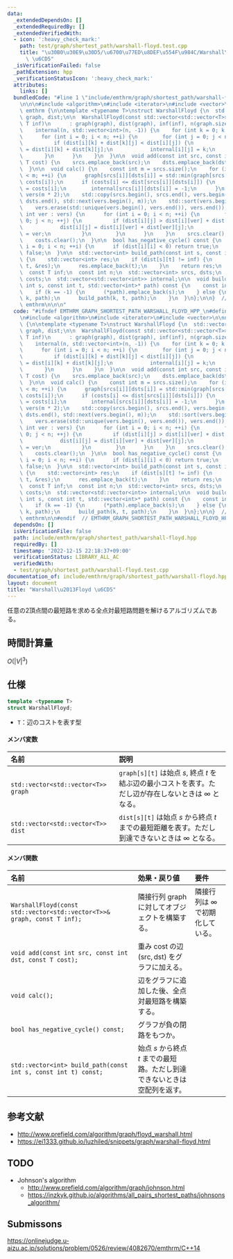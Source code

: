 ```yaml
---
data:
  _extendedDependsOn: []
  _extendedRequiredBy: []
  _extendedVerifiedWith:
  - icon: ':heavy_check_mark:'
    path: test/graph/shortest_path/warshall-floyd.test.cpp
    title: "\u30B0\u30E9\u30D5/\u6700\u77ED\u8DEF\u554F\u984C/Warshall\u2013Floyd\
      \ \u6CD5"
  _isVerificationFailed: false
  _pathExtension: hpp
  _verificationStatusIcon: ':heavy_check_mark:'
  attributes:
    links: []
  bundledCode: "#line 1 \"include/emthrm/graph/shortest_path/warshall-floyd.hpp\"\n\
    \n\n\n#include <algorithm>\n#include <iterator>\n#include <vector>\n\nnamespace\
    \ emthrm {\n\ntemplate <typename T>\nstruct WarshallFloyd {\n  std::vector<std::vector<T>>\
    \ graph, dist;\n\n  WarshallFloyd(const std::vector<std::vector<T>>& graph, const\
    \ T inf)\n      : graph(graph), dist(graph), inf(inf), n(graph.size()),\n    \
    \    internal(n, std::vector<int>(n, -1)) {\n    for (int k = 0; k < n; ++k) {\n\
    \      for (int i = 0; i < n; ++i) {\n        for (int j = 0; j < n; ++j) {\n\
    \          if (dist[i][k] + dist[k][j] < dist[i][j]) {\n            dist[i][j]\
    \ = dist[i][k] + dist[k][j];\n            internal[i][j] = k;\n          }\n \
    \       }\n      }\n    }\n  }\n\n  void add(const int src, const int dst, const\
    \ T cost) {\n    srcs.emplace_back(src);\n    dsts.emplace_back(dst);\n    costs.emplace_back(cost);\n\
    \  }\n\n  void calc() {\n    const int m = srcs.size();\n    for (int i = 0; i\
    \ < m; ++i) {\n      graph[srcs[i]][dsts[i]] = std::min(graph[srcs[i]][dsts[i]],\
    \ costs[i]);\n      if (costs[i] <= dist[srcs[i]][dsts[i]]) {\n        dist[srcs[i]][dsts[i]]\
    \ = costs[i];\n        internal[srcs[i]][dsts[i]] = -1;\n      }\n    }\n    std::vector<int>\
    \ vers(m * 2);\n    std::copy(srcs.begin(), srcs.end(), vers.begin());\n    std::copy(dsts.begin(),\
    \ dsts.end(), std::next(vers.begin(), m));\n    std::sort(vers.begin(), vers.end());\n\
    \    vers.erase(std::unique(vers.begin(), vers.end()), vers.end());\n    for (const\
    \ int ver : vers) {\n      for (int i = 0; i < n; ++i) {\n        for (int j =\
    \ 0; j < n; ++j) {\n          if (dist[i][j] > dist[i][ver] + dist[ver][j]) {\n\
    \            dist[i][j] = dist[i][ver] + dist[ver][j];\n            internal[i][j]\
    \ = ver;\n          }\n        }\n      }\n    }\n    srcs.clear();\n    dsts.clear();\n\
    \    costs.clear();\n  }\n\n  bool has_negative_cycle() const {\n    for (int\
    \ i = 0; i < n; ++i) {\n      if (dist[i][i] < 0) return true;\n    }\n    return\
    \ false;\n  }\n\n  std::vector<int> build_path(const int s, const int t) const\
    \ {\n    std::vector<int> res;\n    if (dist[s][t] != inf) {\n      build_path(s,\
    \ t, &res);\n      res.emplace_back(t);\n    }\n    return res;\n  }\n\n private:\n\
    \  const T inf;\n  const int n;\n  std::vector<int> srcs, dsts;\n  std::vector<T>\
    \ costs;\n  std::vector<std::vector<int>> internal;\n\n  void build_path(const\
    \ int s, const int t, std::vector<int>* path) const {\n    const int k = internal[s][t];\n\
    \    if (k == -1) {\n      (*path).emplace_back(s);\n    } else {\n      build_path(s,\
    \ k, path);\n      build_path(k, t, path);\n    }\n  }\n};\n\n}  // namespace\
    \ emthrm\n\n\n"
  code: "#ifndef EMTHRM_GRAPH_SHORTEST_PATH_WARSHALL_FLOYD_HPP_\n#define EMTHRM_GRAPH_SHORTEST_PATH_WARSHALL_FLOYD_HPP_\n\
    \n#include <algorithm>\n#include <iterator>\n#include <vector>\n\nnamespace emthrm\
    \ {\n\ntemplate <typename T>\nstruct WarshallFloyd {\n  std::vector<std::vector<T>>\
    \ graph, dist;\n\n  WarshallFloyd(const std::vector<std::vector<T>>& graph, const\
    \ T inf)\n      : graph(graph), dist(graph), inf(inf), n(graph.size()),\n    \
    \    internal(n, std::vector<int>(n, -1)) {\n    for (int k = 0; k < n; ++k) {\n\
    \      for (int i = 0; i < n; ++i) {\n        for (int j = 0; j < n; ++j) {\n\
    \          if (dist[i][k] + dist[k][j] < dist[i][j]) {\n            dist[i][j]\
    \ = dist[i][k] + dist[k][j];\n            internal[i][j] = k;\n          }\n \
    \       }\n      }\n    }\n  }\n\n  void add(const int src, const int dst, const\
    \ T cost) {\n    srcs.emplace_back(src);\n    dsts.emplace_back(dst);\n    costs.emplace_back(cost);\n\
    \  }\n\n  void calc() {\n    const int m = srcs.size();\n    for (int i = 0; i\
    \ < m; ++i) {\n      graph[srcs[i]][dsts[i]] = std::min(graph[srcs[i]][dsts[i]],\
    \ costs[i]);\n      if (costs[i] <= dist[srcs[i]][dsts[i]]) {\n        dist[srcs[i]][dsts[i]]\
    \ = costs[i];\n        internal[srcs[i]][dsts[i]] = -1;\n      }\n    }\n    std::vector<int>\
    \ vers(m * 2);\n    std::copy(srcs.begin(), srcs.end(), vers.begin());\n    std::copy(dsts.begin(),\
    \ dsts.end(), std::next(vers.begin(), m));\n    std::sort(vers.begin(), vers.end());\n\
    \    vers.erase(std::unique(vers.begin(), vers.end()), vers.end());\n    for (const\
    \ int ver : vers) {\n      for (int i = 0; i < n; ++i) {\n        for (int j =\
    \ 0; j < n; ++j) {\n          if (dist[i][j] > dist[i][ver] + dist[ver][j]) {\n\
    \            dist[i][j] = dist[i][ver] + dist[ver][j];\n            internal[i][j]\
    \ = ver;\n          }\n        }\n      }\n    }\n    srcs.clear();\n    dsts.clear();\n\
    \    costs.clear();\n  }\n\n  bool has_negative_cycle() const {\n    for (int\
    \ i = 0; i < n; ++i) {\n      if (dist[i][i] < 0) return true;\n    }\n    return\
    \ false;\n  }\n\n  std::vector<int> build_path(const int s, const int t) const\
    \ {\n    std::vector<int> res;\n    if (dist[s][t] != inf) {\n      build_path(s,\
    \ t, &res);\n      res.emplace_back(t);\n    }\n    return res;\n  }\n\n private:\n\
    \  const T inf;\n  const int n;\n  std::vector<int> srcs, dsts;\n  std::vector<T>\
    \ costs;\n  std::vector<std::vector<int>> internal;\n\n  void build_path(const\
    \ int s, const int t, std::vector<int>* path) const {\n    const int k = internal[s][t];\n\
    \    if (k == -1) {\n      (*path).emplace_back(s);\n    } else {\n      build_path(s,\
    \ k, path);\n      build_path(k, t, path);\n    }\n  }\n};\n\n}  // namespace\
    \ emthrm\n\n#endif  // EMTHRM_GRAPH_SHORTEST_PATH_WARSHALL_FLOYD_HPP_\n"
  dependsOn: []
  isVerificationFile: false
  path: include/emthrm/graph/shortest_path/warshall-floyd.hpp
  requiredBy: []
  timestamp: '2022-12-15 22:18:37+09:00'
  verificationStatus: LIBRARY_ALL_AC
  verifiedWith:
  - test/graph/shortest_path/warshall-floyd.test.cpp
documentation_of: include/emthrm/graph/shortest_path/warshall-floyd.hpp
layout: document
title: "Warshall\u2013Floyd \u6CD5"
---
```


任意の2頂点間の最短路を求める全点対最短路問題を解けるアルゴリズムである。


## 時間計算量

$O({\lvert V \rvert}^3)$


## 仕様

```cpp
template <typename T>
struct WarshallFloyd;
```

- `T`：辺のコストを表す型

#### メンバ変数

|名前|説明|
|:--|:--|
|`std::vector<std::vector<T>> graph`|`graph[s][t]` は始点 $s$, 終点 $t$ を結ぶ辺の最小コストを表す。ただし辺が存在しないときは $\infty$ となる。|
|`std::vector<std::vector<T>> dist`|`dist[s][t]` は始点 $s$ から終点 $t$ までの最短距離を表す。ただし到達できないときは $\infty$ となる。|

#### メンバ関数

|名前|効果・戻り値|要件|
|:--|:--|:--|
|`WarshallFloyd(const std::vector<std::vector<T>>& graph, const T inf);`|隣接行列 $\mathrm{graph}$ に対してオブジェクトを構築する。|隣接行列は $\infty$ で初期化している。|
|`void add(const int src, const int dst, const T cost);`|重み $\mathrm{cost}$ の辺 $(\mathrm{src}, \mathrm{dst})$ をグラフに加える。||
|`void calc();`|辺をグラフに追加した後、全点対最短路を構築する。||
|`bool has_negative_cycle() const;`|グラフが負の閉路をもつか。||
|`std::vector<int> build_path(const int s, const int t) const;`|始点 $s$ から終点 $t$ までの最短路。ただし到達できないときは空配列を返す。||


## 参考文献

- http://www.prefield.com/algorithm/graph/floyd_warshall.html
- https://ei1333.github.io/luzhiled/snippets/graph/warshall-floyd.html


## TODO

- Johnson's algorithm
  - http://www.prefield.com/algorithm/graph/johnson.html
  - https://inzkyk.github.io/algorithms/all_pairs_shortest_paths/johnsons_algorithm/


## Submissons

https://onlinejudge.u-aizu.ac.jp/solutions/problem/0526/review/4082670/emthrm/C++14

